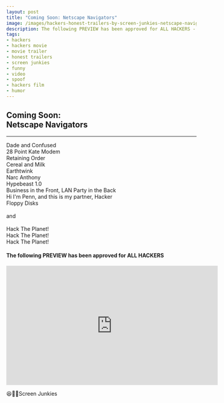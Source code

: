 ```yaml
---
layout: post
title: "Coming Soon: Netscape Navigators"
image: /images/hackers-honest-trailers-by-screen-junkies-netscape-navigators-title-frame.jpg
description: The following PREVIEW has been approved for ALL HACKERS - by Honest Trailers.
tags:
- hackers
- hackers movie
- movie trailer
- honest trailers
- screen junkies
- funny
- video
- spoof
- hackers film
- humor
---
```

## Coming Soon:<br>Netscape Navigators

<hr data-content="Starring">
<p class="text-center">
Dade and Confused
<br>
28 Point Kate Modem
<br>
Retaining Order
<br>
Cereal and Milk
<br>
Earthtwink
<br>
Narc Anthony
<br>
Hypebeast 1.0
<br>
Business in the Front, LAN Party in the Back
<br>
Hi I'm Penn, and this is my partner, Hacker
<br>
Floppy Disks
<br><br>
and
<br><br>
Hack The Planet!<br>
Hack The Planet!<br>
Hack The Planet!<br>
</p>

#### The following PREVIEW has been approved for ALL HACKERS

<div class="ratio ratio-16x9 mt-3">
    <iframe width="560" height="315" src="https://www.youtube.com/embed/nzcOqUXXywo" title="Honest Trailers - Hackers, by Screen Junkies." frameborder="0" allow="accelerometer; autoplay; clipboard-write; encrypted-media; gyroscope; picture-in-picture" allowfullscreen></iframe>
</div>

😆👏👏Screen Junkies